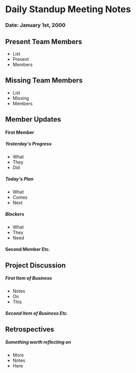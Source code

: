 # Daily Standup Meeting Notes

### Date: January 1st, 2000

## Present Team Members
* List
* Present
* Members

## Missing Team Members
* List
* Missing
* Members

## Member Updates

#### First Member
##### Yesterday's Progress
* What
* They
* Did

##### Today's Plan
* What
* Comes
* Next

##### Blockers
* What
* They
* Need

#### Second Member Etc.

## Project Discussion

##### First Item of Business
* Notes
* On
* This

##### Second Item of Business Etc.

## Retrospectives

##### Something worth reflecting on
* More
* Notes
* Here